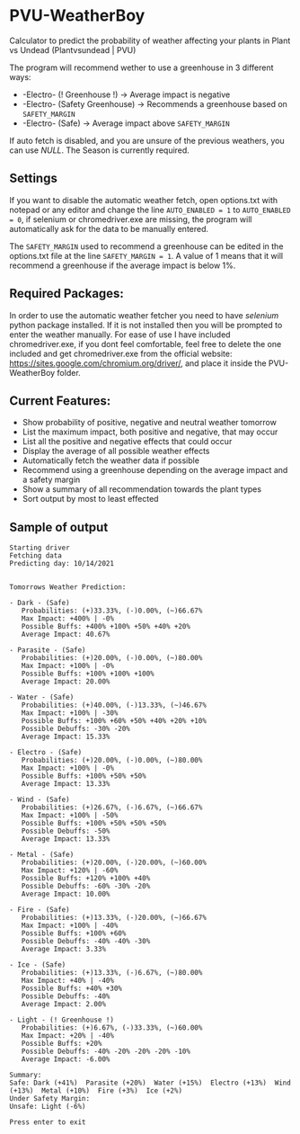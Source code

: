 # PVU-WeatherBoy
 Calculator to predict the probability of weather affecting your plants in Plant vs Undead (Plantvsundead | PVU)

The program will recommend wether to use a greenhouse in 3 different ways:
* -Electro- (! Greenhouse !) -> Average impact is negative
* -Electro- (Safety Greenhouse) -> Recommends a greenhouse based on `SAFETY_MARGIN`
* -Electro- (Safe) -> Average impact above `SAFETY_MARGIN`

If auto fetch is disabled, and you are unsure of the previous weathers, you can use *NULL*.
The Season is currently required.

## Settings
If you want to disable the automatic weather fetch, open options.txt with notepad or any editor and
change the line `AUTO_ENABLED = 1` to `AUTO_ENABLED = 0`, if selenium or chromedriver.exe
are missing, the program will automatically ask for the data to be manually entered.

The `SAFETY_MARGIN`  used to recommend a greenhouse can be edited in the options.txt file
at the line `SAFETY_MARGIN = 1`.
A value of 1 means that it will recommend a greenhouse if the average impact is below 1%.

## Required Packages:
In order to use the automatic weather fetcher you need to have *selenium* python package installed.
If it is not installed then you will be prompted to enter the weather manually. For ease of use I 
have included chromedriver.exe, if you dont feel comfortable, feel free to delete the one included 
and get chromedriver.exe from the official website: https://sites.google.com/chromium.org/driver/,
and place it inside the PVU-WeatherBoy folder.

## Current Features:
* Show probability of positive, negative and neutral weather tomorrow
* List the maximum impact, both positive and negative, that may occur
* List all the positive and negative effects that could occur
* Display the average of all possible weather effects
* Automatically fetch the weather data if possible
* Recommend using a greenhouse depending on the average impact and a safety margin
* Show a summary of all recommendation towards the plant types
* Sort output by most to least effected

## Sample of output
```
Starting driver
Fetching data
Predicting day: 10/14/2021


Tomorrows Weather Prediction:

- Dark - (Safe) 
   Probabilities: (+)33.33%, (-)0.00%, (~)66.67%
   Max Impact: +400% | -0%
   Possible Buffs: +400% +100% +50% +40% +20% 
   Average Impact: 40.67%

- Parasite - (Safe) 
   Probabilities: (+)20.00%, (-)0.00%, (~)80.00%
   Max Impact: +100% | -0%
   Possible Buffs: +100% +100% +100% 
   Average Impact: 20.00%

- Water - (Safe) 
   Probabilities: (+)40.00%, (-)13.33%, (~)46.67%
   Max Impact: +100% | -30%
   Possible Buffs: +100% +60% +50% +40% +20% +10% 
   Possible Debuffs: -30% -20% 
   Average Impact: 15.33%

- Electro - (Safe) 
   Probabilities: (+)20.00%, (-)0.00%, (~)80.00%
   Max Impact: +100% | -0%
   Possible Buffs: +100% +50% +50% 
   Average Impact: 13.33%

- Wind - (Safe) 
   Probabilities: (+)26.67%, (-)6.67%, (~)66.67%
   Max Impact: +100% | -50%
   Possible Buffs: +100% +50% +50% +50% 
   Possible Debuffs: -50% 
   Average Impact: 13.33%

- Metal - (Safe) 
   Probabilities: (+)20.00%, (-)20.00%, (~)60.00%
   Max Impact: +120% | -60%
   Possible Buffs: +120% +100% +40% 
   Possible Debuffs: -60% -30% -20% 
   Average Impact: 10.00%

- Fire - (Safe) 
   Probabilities: (+)13.33%, (-)20.00%, (~)66.67%
   Max Impact: +100% | -40%
   Possible Buffs: +100% +60% 
   Possible Debuffs: -40% -40% -30% 
   Average Impact: 3.33%

- Ice - (Safe) 
   Probabilities: (+)13.33%, (-)6.67%, (~)80.00%
   Max Impact: +40% | -40%
   Possible Buffs: +40% +30% 
   Possible Debuffs: -40% 
   Average Impact: 2.00%

- Light - (! Greenhouse !) 
   Probabilities: (+)6.67%, (-)33.33%, (~)60.00%
   Max Impact: +20% | -40%
   Possible Buffs: +20% 
   Possible Debuffs: -40% -20% -20% -20% -10% 
   Average Impact: -6.00%

Summary:
Safe: Dark (+41%)  Parasite (+20%)  Water (+15%)  Electro (+13%)  Wind (+13%)  Metal (+10%)  Fire (+3%)  Ice (+2%)  
Under Safety Margin: 
Unsafe: Light (-6%)  

Press enter to exit
```